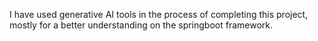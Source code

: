 I have used generative AI tools in the process of completing this project, mostly for a better understanding on the springboot framework.
